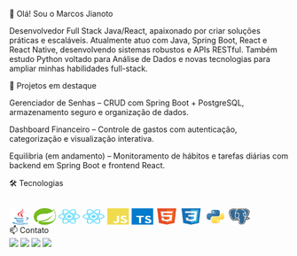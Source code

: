 👋 Olá! Sou o Marcos Jianoto

Desenvolvedor Full Stack Java/React, apaixonado por criar soluções práticas e escaláveis.
Atualmente atuo com Java, Spring Boot, React e React Native, desenvolvendo sistemas robustos e APIs RESTful.
Também estudo Python voltado para Análise de Dados e novas tecnologias para ampliar minhas habilidades full-stack.

🧩 Projetos em destaque

Gerenciador de Senhas – CRUD com Spring Boot + PostgreSQL, armazenamento seguro e organização de dados.

Dashboard Financeiro – Controle de gastos com autenticação, categorização e visualização interativa.

Equilibria (em andamento) – Monitoramento de hábitos e tarefas diárias com backend em Spring Boot e frontend React.

🛠 Tecnologias
<div style="display: inline_block"><br> <img align="center" alt="Java" height="30" width="40" src="https://raw.githubusercontent.com/devicons/devicon/master/icons/java/java-original.svg"> <img align="center" alt="Spring" height="30" width="40" src="https://raw.githubusercontent.com/devicons/devicon/master/icons/spring/spring-original.svg"> <img align="center" alt="React" height="30" width="40" src="https://raw.githubusercontent.com/devicons/devicon/master/icons/react/react-original.svg"> <img align="center" alt="React Native" height="30" width="40" src="https://raw.githubusercontent.com/devicons/devicon/master/icons/react/react-original.svg"> <img align="center" alt="JavaScript" height="30" width="40" src="https://raw.githubusercontent.com/devicons/devicon/master/icons/javascript/javascript-plain.svg"> <img align="center" alt="TypeScript" height="30" width="40" src="https://raw.githubusercontent.com/devicons/devicon/master/icons/typescript/typescript-plain.svg"> <img align="center" alt="HTML5" height="30" width="40" src="https://raw.githubusercontent.com/devicons/devicon/master/icons/html5/html5-original.svg"> <img align="center" alt="CSS3" height="30" width="40" src="https://raw.githubusercontent.com/devicons/devicon/master/icons/css3/css3-original.svg"> <img align="center" alt="Python" height="30" width="40" src="https://raw.githubusercontent.com/devicons/devicon/master/icons/python/python-original.svg"> <img align="center" alt="PostgreSQL" height="30" width="40" src="https://raw.githubusercontent.com/devicons/devicon/master/icons/postgresql/postgresql-original.svg"> </div>
📫 Contato
<div> <a href="https://instagram.com/marcosjianoto_arq" target="_blank"><img src="https://img.shields.io/badge/-Instagram-%23E4405F?style=for-the-badge&logo=instagram&logoColor=white"></a> <a href="mailto:marcosgianottoo@gmail.com"><img src="https://img.shields.io/badge/-Gmail-%23333?style=for-the-badge&logo=gmail&logoColor=white"></a> <a href="https://www.linkedin.com/in/marcos-jianoto-4aa323150/" target="_blank"><img src="https://img.shields.io/badge/-LinkedIn-%230077B5?style=for-the-badge&logo=linkedin&logoColor=white"></a> <a href="https://github.com/MarcosJianoto" target="_blank"><img src="https://img.shields.io/badge/-GitHub-%23121011?style=for-the-badge&logo=github&logoColor=white"></a> </div>
